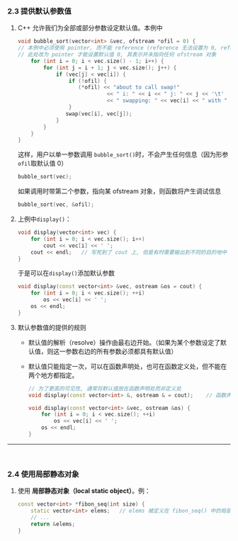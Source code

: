 ### 2.3 提供默认参数值

1. C++ 允许我们为全部或部分参数设定默认值。本例中

    ```cpp
    void bubble_sort(vector<int> &vec, ofstream *ofil = 0) { 
    // 本例中必须使用 pointer, 而不能 reference (reference 无法设置为 0, reference 一定得代表某个对象)
    // 此处改为 pointer 才能设置默认值 0, 其表示并未指向任何 ofstream 对象
        for (int i = 0; i < vec.size() - 1; i++) {
            for (int j = i + 1; j < vec.size(); j++) {
                if (vec[j] < vec[i]) {
                    if (!ofil) {
    			       (*ofil) << "about to call swap!"
                                << " i: " << i << " j: " << j << '\t'
                                << " swapping: " << vec[i] << " with " << vec[j] << endl;
                    }
    			   swap(vec[i], vec[j]);
                }
            }
        }
    }
    ```

    这样，用户以单一参数调用 `bubble_sort()`时，不会产生任何信息（因为形参`ofil`取默认值 0）

    ```cpp
    bubble_sort(vec);
    ```

    如果调用时带第二个参数，指向某 ofstream 对象，则函数将产生调试信息

    ```cpp
    bubble_sort(vec, &ofil);
    ```

2. 上例中`display()`：

    ```cpp
    void display(vector<int> vec) {
        for (int i = 0; i < vec.size(); i++)
            cout << vec[i] << ' ';
        cout << endl;	// 写死到了 cout 上, 但是有时需要输出到不同的目的地中
    }
    ```
    
    于是可以在`display()`添加默认参数
    
    ```cpp
    void display(const vector<int> &vec, ostream &os = cout) {
        for (int i = 0; i < vec.size(); ++i)
            os << vec[i] << ' ';
        os << endl;
    }
    ```

4. 默认参数值的提供的规则

    - 默认值的解析（resolve）操作由最右边开始。（如果为某个参数设定了默认值，则这一参数右边的所有参数必须都具有默认值）

    - 默认值只能指定一次，可以在函数声明处，也可在函数定义处，但不能在两个地方都指定。

        ```cpp
        // 为了更高的可见性, 通常将默认值放在函数声明处而非定义处
        void display(const vector<int> &, ostream & = cout);	// 函数声明, 略去形参名
        ```

        ```cpp
        void display(const vector<int> &vec, ostream &os) {
            for (int i = 0; i < vec.size(); ++i)
                os << vec[i] << ' ';
            os << endl; 
        }
        ```

---

<br/>

### 2.4 使用局部静态对象

1. 使用 **局部静态对象（local static object）**。例：

    ```cpp
    const vector<int> *fibon_seq(int size) {
        static vector<int> elems;	// elems 被定义在 fibon_seq() 中的局部静态对象
        // ...
        return &elems;
    }
    ```



